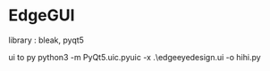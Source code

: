 # EdgeGUI #

library : bleak, pyqt5

ui to py 
python3 -m PyQt5.uic.pyuic -x .\edgeeyedesign.ui -o hihi.py